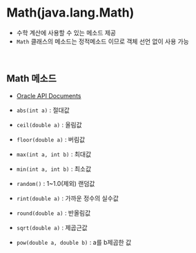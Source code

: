# Math(java.lang.Math)
- 수학 계산에 사용할 수 있는 메소드 제공
- ```Math``` 클래스의 메소드는 정적메소드 이므로 객체 선언 없이 사용 가능

<br>

## Math 메소드
- [Oracle API Documents](https://docs.oracle.com/en/java/javase/11/docs/api/java.base/java/lang/Math.html)

- ```abs(int a)``` : 절대값
- ```ceil(double a)``` : 올림값
- ```floor(double a)``` : 버림값
- ```max(int a, int b)``` : 최대값
- ```min(int a, int b)``` : 최소값
- ```random()``` : 1~1.0(제외) 랜덤값
- ```rint(double a)``` : 가까운 정수의 실수값
- ```round(double a)``` : 반올림값
- ```sqrt(double a)``` : 제곱근값
- ```pow(double a, double b)``` : a를 b제곱한 값